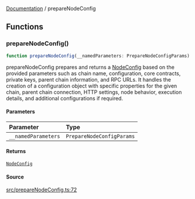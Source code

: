 [Documentation](README.md) / prepareNodeConfig

## Functions

### prepareNodeConfig()

```ts
function prepareNodeConfig(__namedParameters: PrepareNodeConfigParams): NodeConfig;
```

prepareNodeConfig prepares and returns a [NodeConfig](types/NodeConfig.md#nodeconfig) based on the
provided parameters such as chain name, configuration, core contracts,
private keys, parent chain information, and RPC URLs. It handles the creation
of a configuration object with specific properties for the given chain,
parent chain connection, HTTP settings, node behavior, execution details, and
additional configurations if required.

#### Parameters

| Parameter           | Type                      |
| :------------------ | :------------------------ |
| `__namedParameters` | `PrepareNodeConfigParams` |

#### Returns

[`NodeConfig`](types/NodeConfig.md#nodeconfig)

#### Source

[src/prepareNodeConfig.ts:72](https://github.com/anegg0/arbitrum-orbit-sdk/blob/763a3f41e7ea001cbb6fe81ac11cc794b4a0f94d/src/prepareNodeConfig.ts#L72)
